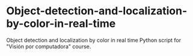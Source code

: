 # Object-detection-and-localization-by-color-in-real-time
Object detection and localization by color in real time Python script for "Visión por computadora" course.
